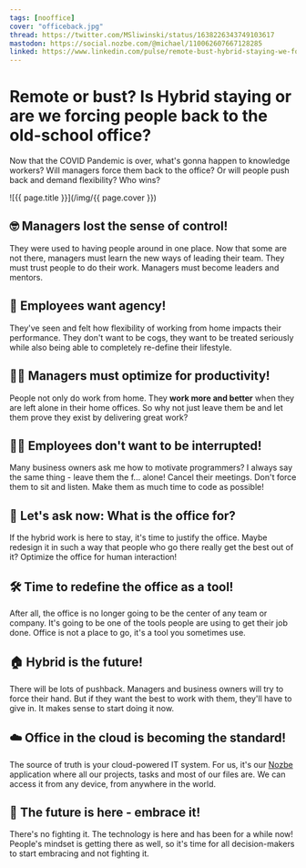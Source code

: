 ```yaml
---
tags: [nooffice]
cover: "officeback.jpg"
thread: https://twitter.com/MSliwinski/status/1638226343749103617
mastodon: https://social.nozbe.com/@michael/110062607667128285
linked: https://www.linkedin.com/pulse/remote-bust-hybrid-staying-we-forcing-people-back-office-sliwinski
---
```


# Remote or bust? Is Hybrid staying or are we forcing people back to the old-school office?

Now that the COVID Pandemic is over, what's gonna happen to knowledge workers? Will managers force them back to the office? Or will people push back and demand flexibility? Who wins?

<!--More-->

![{{ page.title }}](/img/{{ page.cover }})

## 🤓 Managers lost the sense of control!

They were used to having people around in one place. Now that some are not there, managers must learn the new ways of leading their team. They must trust people to do their work. Managers must become leaders and mentors.

## 💪 Employees want agency!

They've seen and felt how flexibility of working from home impacts their performance. They don't want to be cogs, they want to be treated seriously while also being able to completely re-define their lifestyle.

## 👩‍💻 Managers must optimize for productivity!

People not only do work from home. They **work more and better** when they are left alone in their home offices. So why not just leave them be and let them prove they exist by delivering great work?

## 🙅‍♂️ Employees don't want to be interrupted!

Many business owners ask me how to motivate programmers? I always say the same thing - leave them the f... alone! Cancel their meetings. Don't force them to sit and listen. Make them as much time to code as possible!

## 🏢 Let's ask now: What is the office for?

If the hybrid work is here to stay, it's time to justify the office. Maybe redesign it in such a way that people who go there really get the best out of it? Optimize the office for human interaction!

## 🛠️ Time to redefine the office as a tool!

After all, the office is no longer going to be the center of any team or company. It's going to be one of the tools people are using to get their job done. Office is not a place to go, it's a tool you sometimes use.

## 🏠 Hybrid is the future!

There will be lots of pushback. Managers and business owners will try to force their hand. But if they want the best to work with them, they'll have to give in. It makes sense to start doing it now.

## ☁️ Office in the cloud is becoming the standard!

The source of truth is your cloud-powered IT system. For us, it's our [Nozbe][n] application where all our projects, tasks and most of our files are. We can access it from any device, from anywhere in the world.

## 🚀 The future is here - embrace it!

There's no fighting it. The technology is here and has been for a while now! People's mindset is getting there as well, so it's time for all decision-makers to start embracing and not fighting it.

[n]: https://michael.gratis/nozbe
[np]: https://michael.gratis/nozbepersonal